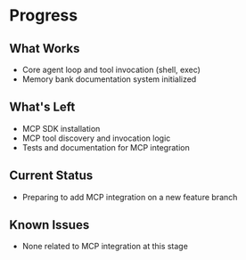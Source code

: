 # Progress

## What Works
- Core agent loop and tool invocation (shell, exec)
- Memory bank documentation system initialized

## What's Left
- MCP SDK installation
- MCP tool discovery and invocation logic
- Tests and documentation for MCP integration

## Current Status
- Preparing to add MCP integration on a new feature branch

## Known Issues
- None related to MCP integration at this stage
